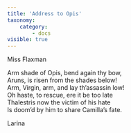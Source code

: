 ```yaml
---
title: 'Address to Opis'
taxonomy:
    category:
        - docs
visible: true
---
```


<div class="author">Miss Flaxman</div>

Arm shade of Opis, bend again thy bow,  
Aruns, is risen from the shades below!  
Arm, Virgin, arm, and lay th’assassin low!  
Oh haste, to rescue, ere it be too late  
Thalestris now the victim of his hate  
Is doom’d by him to share Camilla’s fate.

Larina